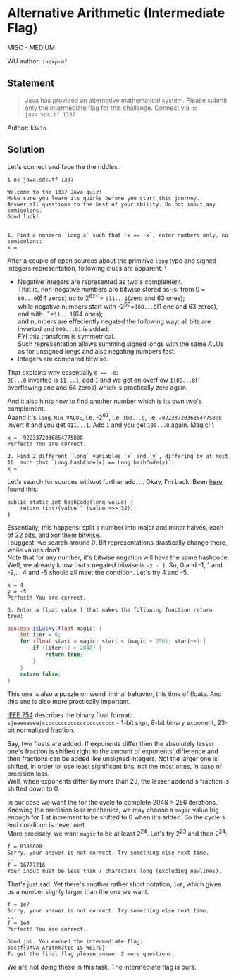 # Alternative Arithmetic (Intermediate Flag)
MISC - MEDIUM

WU author: `inexp-mf`

## Statement
> Java has provided an alternative mathematical system. Please submit only the intermediate flag for this challenge.
Connect via
`nc java.sdc.tf 1337`

Author: `k3v1n`

## Solution
Let's connect and face the the riddles.
```
$ nc java.sdc.tf 1337

Welcome to the 1337 Java quiz!
Make sure you learn its quirks before you start this journey.
Answer all questions to the best of your ability. Do not input any semicolons.
Good luck!


1. Find a nonzero `long x` such that `x == -x`, enter numbers only, no semicolons:
x =
```
After a couple of open sources about the primitive `long` type and signed integers representation, following clues are apparent: \
- Negative integers are represented as two's complement. \
That is, non-negative numbers are bitwise stored as-is: from 0 = `00...0`(64 zeros) up to 2<sup>63-1</sup>= `011...1`(zero and 63 ones); \
while negative numbers start with -2<sup>63</sup>=`100...0`(1 one and 63 zeros), end with -1=`11...1`(64 ones); \
and numbers are effeciently negated the following way: all bits are inverted and `000...01` is added. \
FYI this transform is symmetrical. \
Such representation allows summing signed longs with the same ALUs as for unsigned longs and also negating numbers fast.
- Integers are compared bitwise.

That explains why essentially `0 == -0`: \
`00...0` inverted is `11...1`, add `1` and we get an overflow `1|00...0`(1 overflowing one and 64 zeros) which is practically zero again.

And it also hints how to find another number which is its own two's complement.\
Aaand it's `long.MIN_VALUE`, i.e. -2<sup>63</sup>, i.e. `100...0`, i.e. `-9223372036854775808` \
Invert it and you get `011...1`. Add `1` and you get `100...0` again. Magic! \
```
x = -9223372036854775808
Perfect! You are correct.

2. Find 2 different `long` variables `x` and `y`, differing by at most 10, such that `Long.hashCode(x) == Long.hashCode(y)`:
x =
```
Let's search for sources without further ado.
...
Okay, I'm back. Been [here](http://hg.openjdk.java.net/jdk8/jdk8/jdk/file/f92ab6dbbff8/src/share/classes/java/lang/Long.java), found this:
```
public static int hashCode(long value) {
    return (int)(value ^ (value >>> 32));
}
```
Essentially, this happens: split a number into major and minor halves, each of 32 bits, and xor them bitwise. \
I suggest, we search around 0. Bit representations drastically change there, while values don't. \
Note that for any number, it's bitwise negation will have the same hashcode. \
Well, we already know that `x` negated bitwise is `-x - 1`.
So, 0 and -1, 1 and -2,... 4 and -5 should all meet the condition. Let's try 4 and -5.
```
x = 4
y = -5
Perfect! You are correct.

3. Enter a float value f that makes the following function return true: 
```
```java
boolean isLucky(float magic) {
    int iter = 0;
    for (float start = magic; start < (magic + 256); start++) {
        if ((iter++) > 2048) {
            return true;
        }
    }
    return false;
}
```
This one is also a puzzle on weird liminal behavior, this time of floats. And this one is also more practically important.

[IEEE 754](https://en.wikipedia.org/wiki/IEEE_754) describes the binary float format: `s|eeeeeeee|ccccccccccccccccccccccc` - 1-bit sign, 8-bit binary exponent, 23-bit normalized fraction.

Say, two floats are added. If exponents differ then the absolutely lesser one's fraction is shifted right to the amount of exponents' difference and then fractions can be added like unsigned integers. Not the larger one is shifted, in order to lose least significant bits, not the most ones, in case of precision loss. \
Well, when exponents differ by more than 23, the lesser addend's fraction is shifted down to 0.

In our case we want the for the cycle to complete 2048 > 256 iterations. Knowing the precision loss mechanics, we may choose a `magic` value big enough for 1 at increment to be shifted to 0 when it's added. So the cycle's end condition is never met. \
More precisely, we want `magic` to be at least 2<sup>24</sup>. Let's try 2<sup>23</sup> and then 2<sup>24</sup>:
```
f = 8388608 
Sorry, your answer is not correct. Try something else next time.
...
f = 16777216
Your input must be less than 7 characters long (excluding newlines).
```
That's just sad. Yet there's another rather short notation, `1e8`, which gives us a number slighly larger than the one we want.
```
f = 1e7
Sorry, your answer is not correct. Try something else next time.
...
f = 1e8 
Perfect! You are correct.

Good job. You earned the intermediate flag:
sdctf{JAVA_Ar1thm3tIc_15_WEirD}
To get the final flag please answer 2 more questions.
```
We are not doing these in this task. The intermediate flag is ours.
